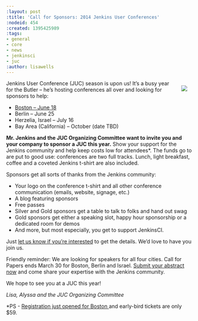 ```yaml
---
:layout: post
:title: 'Call for Sponsors: 2014 Jenkins User Conferences'
:nodeid: 454
:created: 1395425989
:tags:
- general
- core
- news
- jenkinsci
- juc
:author: lisawells
---
```

<div style="float:right; margin:1em">

<img src="https://wiki.jenkins-ci.org/download/attachments/2916393/headshot.png?version=1&modificationDate=1302753947000" />

</div>

Jenkins User Conference (JUC) season is upon us! It’s a busy year for the Butler – he’s hosting conferences all over and looking for sponsors to help:
<ul>
<li> <a href="http://www.eventbrite.com/e/jenkins-user-conference-boston-ma-june-17-2014-tickets-10558652213">Boston – June 18</a> </li>
<li> Berlin – June 25</li>
<li> Herzelia, Israel – July 16 </li>
<li> Bay Area (California) – October (date TBD) </li>
</ul>

<b>Mr. Jenkins and the JUC Organizing Committee want to invite you and your company to sponsor a JUC this year.</b> Show your support for the Jenkins community and help keep costs low for attendees*. The funds go to are put to good use: conferences are two full tracks. Lunch, light breakfast, coffee and a coveted Jenkins t-shirt are also included. 

Sponsors get all sorts of thanks from the Jenkins community:
<ul>
<li> Your logo on the conference t-shirt and all other conference communication (emails, website, signage, etc.)
<li> A blog featuring sponsors
<li> Free passes
<li> Silver and Gold sponsors get a table to talk to folks and hand out swag
<li> Gold sponsors get either a speaking slot, happy hour sponsorship or a dedicated room for demos
<li> And more, but most especially, you get to support JenkinsCI.
</ul>

Just <a href="http://www.cloudbees.com/jenkins/juc-2014/sponsorships"> let us know if you’re interested</a> to get the details. We’d love to have you join us.

Friendly reminder: We are looking for speakers for all four cities. Call for Papers ends March 30 for Boston, Berlin and Israel. <a href = "http://www.cloudbees.com/jenkins/juc-2014">Submit your abstract now</a> and come share your expertise with the Jenkins community.

We hope to see you at a JUC this year!

<i> Lisa, Alyssa and the JUC Organizing Committee </i>

*PS - <a href="http://www.eventbrite.com/e/jenkins-user-conference-boston-ma-june-17-2014-tickets-10558652213">Registration just opened for Boston </a> and early-bird tickets are only $59.
